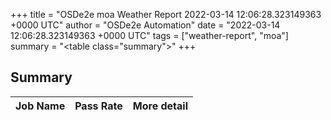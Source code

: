 +++
title = "OSDe2e moa Weather Report 2022-03-14 12:06:28.323149363 +0000 UTC"
author = "OSDe2e Automation"
date = "2022-03-14 12:06:28.323149363 +0000 UTC"
tags = ["weather-report", "moa"]
summary = "<table class=\"summary\"></table>"
+++
## Summary

| Job Name | Pass Rate | More detail |
|----------|-----------|-------------|




